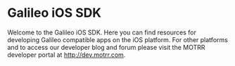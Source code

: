 # Galileo iOS SDK

Welcome to the Galileo iOS SDK. Here you can find resources for developing Galileo compatible apps on the iOS platform. For other platforms and to access our developer blog and forum please visit the MOTRR developer portal at http://dev.motrr.com.